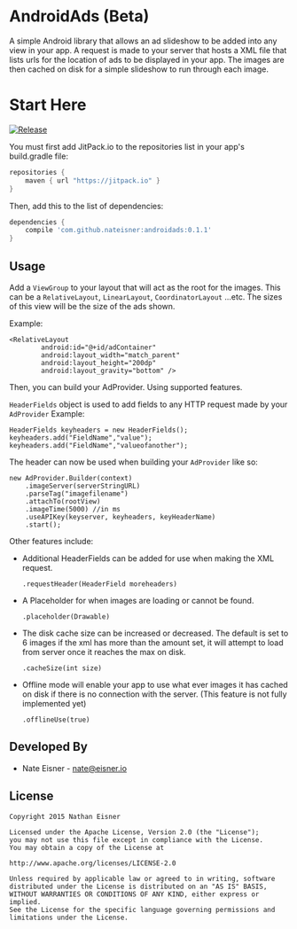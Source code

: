 # AndroidAds (Beta)
A simple Android library that allows an ad slideshow to be added into any view in your app. A request is made to your server that hosts a XML file that lists urls for the location of ads to be displayed in your app. The images are then cached on disk for a simple slideshow to run through each image.

# Start Here

[![Release](https://img.shields.io/github/release/nateisner/android-ads.svg?label=JitPack)](https://jitpack.io/#nateisner/android-ads/)

You must first add JitPack.io to the repositories list in your app's build.gradle file:

```gradle
repositories {
    maven { url "https://jitpack.io" }
}
```

Then, add this to the list of dependencies:

```gradle
dependencies {
    compile 'com.github.nateisner:androidads:0.1.1'
}

```
## Usage

Add a `ViewGroup` to your layout that will act as the root for the images. This can be a `RelativeLayout`, `LinearLayout`, `CoordinatorLayout` ...etc. The sizes of this view will be the size of the ads shown.

Example:


```
<RelativeLayout
        android:id="@+id/adContainer"
        android:layout_width="match_parent"
        android:layout_height="200dp"
        android:layout_gravity="bottom" />
```
    
        
Then, you can build your AdProvider. Using supported features.


`HeaderFields` object is used to add fields to any HTTP request made by your `AdProvider` Example:  

```
HeaderFields keyheaders = new HeaderFields();
keyheaders.add("FieldName","value");
keyheaders.add("FieldName","valueofanother");
``` 

The header can now be used when building your `AdProvider` like so:

```
new AdProvider.Builder(context)
    .imageServer(serverStringURL) 
    .parseTag("imagefilename") 
    .attachTo(rootView) 
    .imageTime(5000) //in ms
    .useAPIKey(keyserver, keyheaders, keyHeaderName)
    .start();
```


Other features include:

* Additional HeaderFields can be added for use when making the XML request.

    `.requestHeader(HeaderField moreheaders)`

* A Placeholder for when images are loading or cannot be found. 

    `.placeholder(Drawable)`
    

* The disk cache size can be increased or decreased. The default is set to 6 images if the xml has more than the amount set, it will attempt to load from server once it reaches the max on disk.

    `.cacheSize(int size)`
    
* Offline mode will enable your app to use what ever images it has cached on disk if there is no connection with the server. (This feature is not fully implemented yet)

    `.offlineUse(true)`

## Developed By

* Nate Eisner - nate@eisner.io

## License

```
Copyright 2015 Nathan Eisner

Licensed under the Apache License, Version 2.0 (the "License");
you may not use this file except in compliance with the License.
You may obtain a copy of the License at

http://www.apache.org/licenses/LICENSE-2.0

Unless required by applicable law or agreed to in writing, software
distributed under the License is distributed on an "AS IS" BASIS,
WITHOUT WARRANTIES OR CONDITIONS OF ANY KIND, either express or implied.
See the License for the specific language governing permissions and
limitations under the License.
```
